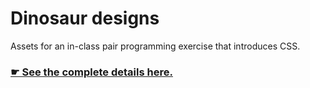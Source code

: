 # Dinosaur designs

Assets for an in-class pair programming exercise that introduces CSS.

### [☛ See the complete details here.](http://tasks.learn-the-web.algonquindesign.ca/web-dev-1/dinosaur-designs/)
